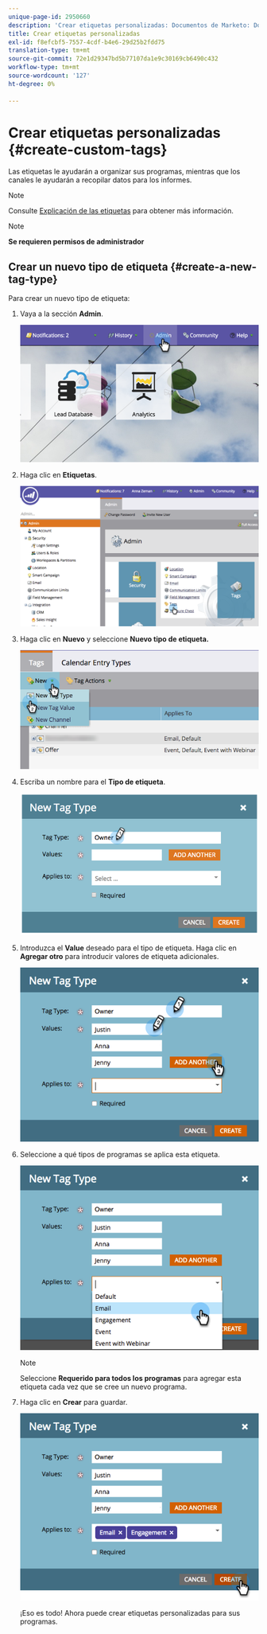 ```yaml
---
unique-page-id: 2950660
description: 'Crear etiquetas personalizadas: Documentos de Marketo: Documentación del producto'
title: Crear etiquetas personalizadas
exl-id: f8efcbf5-7557-4cdf-b4e6-29d25b2fdd75
translation-type: tm+mt
source-git-commit: 72e1d29347bd5b77107da1e9c30169cb6490c432
workflow-type: tm+mt
source-wordcount: '127'
ht-degree: 0%

---
```


# Crear etiquetas personalizadas {#create-custom-tags}

Las etiquetas le ayudarán a organizar sus programas, mientras que los canales le ayudarán a recopilar datos para los informes.

>[!NOTE]
>
>Consulte [Explicación de las etiquetas](/help/marketo/product-docs/core-marketo-concepts/programs/working-with-programs/understanding-tags.md) para obtener más información.

>[!NOTE]
>
>**Se requieren permisos de administrador**

## Crear un nuevo tipo de etiqueta {#create-a-new-tag-type}

Para crear un nuevo tipo de etiqueta:

1. Vaya a la sección **Admin**.

   ![](assets/image2015-4-23-14-3a37-3a48.png)

1. Haga clic en **Etiquetas**.

   ![](assets/image2015-4-23-14-3a41-3a18.png)

1. Haga clic en **Nuevo** y seleccione **Nuevo tipo de etiqueta.**

   ![](assets/image2015-4-23-14-3a42-3a45.png)

1. Escriba un nombre para el **Tipo de etiqueta**.

   ![](assets/image2015-4-23-14-3a48-3a58.png)

1. Introduzca el **Value** deseado para el tipo de etiqueta. Haga clic en **Agregar otro** para introducir valores de etiqueta adicionales.

   ![](assets/image2015-4-22-11-3a30-3a30.png)

1. Seleccione a qué tipos de programas se aplica esta etiqueta.

   ![](assets/image2015-4-22-11-3a39-3a7.png)

   >[!NOTE]
   >
   >Seleccione **Requerido para todos los programas** para agregar esta etiqueta cada vez que se cree un nuevo programa.

1. Haga clic en **Crear** para guardar.

   ![](assets/image2015-4-22-11-3a38-3a34.png)

   ¡Eso es todo! Ahora puede crear etiquetas personalizadas para sus programas.
